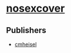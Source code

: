 # [nosexcover](https://pypi.org/project/nosexcover)



## Publishers
- [cmheisel](https://pypi.org/user/cmheisel)

